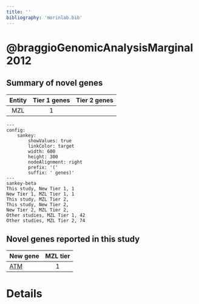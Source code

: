 ```yaml
---
title: ''
bibliography: 'morinlab.bib'
---
```


# @braggioGenomicAnalysisMarginal2012
## Summary of novel genes

|Entity| Tier 1 genes| Tier 2 genes|
|:-:|:-:|:-:|
|MZL|1||
```mermaid
---
config:
    sankey:
        showValues: true
        linkColor: target
        width: 600
        height: 300
        nodeAlignment: right
        prefix: '('
        suffix: ' genes)'
---
sankey-beta
This study, New Tier 1, 1
New Tier 1, MZL Tier 1, 1
This study, MZL Tier 2, 
This study, New Tier 2, 
New Tier 2, MZL Tier 2, 
Other studies, MZL Tier 1, 42
Other studies, MZL Tier 2, 74
```


## Novel genes reported in this study

|New gene|MZL tier|
|:-|:-:|
|[ATM](ATM)|1 |

# Details

